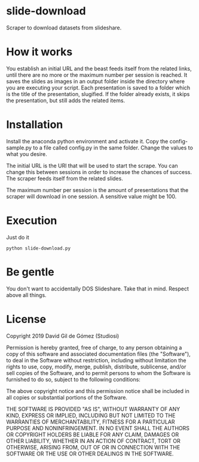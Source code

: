 # slide-download

Scraper to download datasets from slideshare.

# How it works

You establish an initial URL and the beast feeds itself from the related links, until there are no more or the maximum number per session is reached. It saves the slides as images in an output folder inside the directory where you are executing your script. Each presentation is saved to a folder which is the title of the presentation, slugified. If the folder already exists, it skips the presentation, but still adds the related items.

# Installation

Install the anaconda python environment and activate it. Copy the config-sample.py to a file called config.py in the same folder. Change the values to what you desire.

The initial URL is the URl that will be used to start the scrape. You can change this between sessions in order to increase the chances of success. The scraper feeds itself from the related slides.

The maximum number per session is the amount of presentations that the scraper will download in one session. A sensitive value might be 100.

# Execution

Just do it

```
python slide-download.py
```

# Be gentle

You don't want to accidentally DOS Slideshare. Take that in mind. Respect above all things.

# License

Copyright 2019 David Gil de Gómez (Studiosi)

Permission is hereby granted, free of charge, to any person obtaining a copy of this software and associated documentation files (the "Software"), to deal in the Software without restriction, including without limitation the rights to use, copy, modify, merge, publish, distribute, sublicense, and/or sell copies of the Software, and to permit persons to whom the Software is furnished to do so, subject to the following conditions:

The above copyright notice and this permission notice shall be included in all copies or substantial portions of the Software.

THE SOFTWARE IS PROVIDED "AS IS", WITHOUT WARRANTY OF ANY KIND, EXPRESS OR IMPLIED, INCLUDING BUT NOT LIMITED TO THE WARRANTIES OF MERCHANTABILITY, FITNESS FOR A PARTICULAR PURPOSE AND NONINFRINGEMENT. IN NO EVENT SHALL THE AUTHORS OR COPYRIGHT HOLDERS BE LIABLE FOR ANY CLAIM, DAMAGES OR OTHER LIABILITY, WHETHER IN AN ACTION OF CONTRACT, TORT OR OTHERWISE, ARISING FROM, OUT OF OR IN CONNECTION WITH THE SOFTWARE OR THE USE OR OTHER DEALINGS IN THE SOFTWARE.